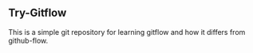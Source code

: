 ## Try-Gitflow

This is a simple git repository for learning gitflow and how it differs from github-flow.
